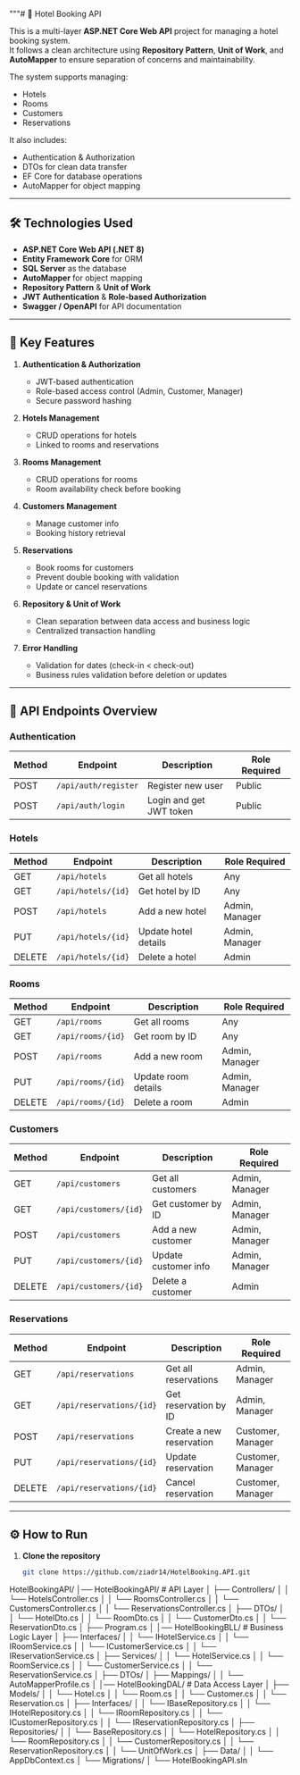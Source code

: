 """# 🏨 Hotel Booking API

This is a multi-layer **ASP.NET Core Web API** project for managing a hotel booking system.  
It follows a clean architecture using **Repository Pattern**, **Unit of Work**, and **AutoMapper** to ensure separation of concerns and maintainability.  

The system supports managing:
- Hotels
- Rooms
- Customers
- Reservations

It also includes:
- Authentication & Authorization
- DTOs for clean data transfer
- EF Core for database operations
- AutoMapper for object mapping

---

## 🛠 Technologies Used

- **ASP.NET Core Web API (.NET 8)**  
- **Entity Framework Core** for ORM  
- **SQL Server** as the database  
- **AutoMapper** for object mapping  
- **Repository Pattern** & **Unit of Work**  
- **JWT Authentication** & **Role-based Authorization**  
- **Swagger / OpenAPI** for API documentation  

---

## 🔑 Key Features

1. **Authentication & Authorization**
   - JWT-based authentication
   - Role-based access control (Admin, Customer, Manager)
   - Secure password hashing  

2. **Hotels Management**
   - CRUD operations for hotels
   - Linked to rooms and reservations

3. **Rooms Management**
   - CRUD operations for rooms
   - Room availability check before booking

4. **Customers Management**
   - Manage customer info
   - Booking history retrieval

5. **Reservations**
   - Book rooms for customers
   - Prevent double booking with validation
   - Update or cancel reservations

6. **Repository & Unit of Work**
   - Clean separation between data access and business logic  
   - Centralized transaction handling  

7. **Error Handling**
   - Validation for dates (check-in < check-out)  
   - Business rules validation before deletion or updates  

---

## 📄 API Endpoints Overview

### Authentication
| Method | Endpoint              | Description            | Role Required |
|--------|----------------------|------------------------|---------------|
| POST   | `/api/auth/register` | Register new user       | Public        |
| POST   | `/api/auth/login`    | Login and get JWT token | Public        |

### Hotels
| Method | Endpoint           | Description          | Role Required |
|--------|-------------------|----------------------|---------------|
| GET    | `/api/hotels`     | Get all hotels       | Any           |
| GET    | `/api/hotels/{id}`| Get hotel by ID      | Any           |
| POST   | `/api/hotels`     | Add a new hotel      | Admin, Manager |
| PUT    | `/api/hotels/{id}`| Update hotel details | Admin, Manager |
| DELETE | `/api/hotels/{id}`| Delete a hotel       | Admin         |

### Rooms
| Method | Endpoint           | Description          | Role Required |
|--------|-------------------|----------------------|---------------|
| GET    | `/api/rooms`      | Get all rooms        | Any           |
| GET    | `/api/rooms/{id}` | Get room by ID       | Any           |
| POST   | `/api/rooms`      | Add a new room       | Admin, Manager |
| PUT    | `/api/rooms/{id}` | Update room details  | Admin, Manager |
| DELETE | `/api/rooms/{id}` | Delete a room        | Admin         |

### Customers
| Method | Endpoint              | Description           | Role Required |
|--------|----------------------|-----------------------|---------------|
| GET    | `/api/customers`     | Get all customers     | Admin, Manager |
| GET    | `/api/customers/{id}`| Get customer by ID    | Admin, Manager |
| POST   | `/api/customers`     | Add a new customer    | Admin, Manager |
| PUT    | `/api/customers/{id}`| Update customer info  | Admin, Manager |
| DELETE | `/api/customers/{id}`| Delete a customer     | Admin         |

### Reservations
| Method | Endpoint                  | Description              | Role Required |
|--------|---------------------------|--------------------------|---------------|
| GET    | `/api/reservations`       | Get all reservations     | Admin, Manager |
| GET    | `/api/reservations/{id}`  | Get reservation by ID    | Admin, Manager |
| POST   | `/api/reservations`       | Create a new reservation | Customer, Manager |
| PUT    | `/api/reservations/{id}`  | Update reservation       | Customer, Manager |
| DELETE | `/api/reservations/{id}`  | Cancel reservation       | Customer, Manager |

---

## ⚙️ How to Run

1. **Clone the repository**
   ```bash
   git clone https://github.com/ziadr14/HotelBooking.API.git
HotelBookingAPI/
│── HotelBookingAPI/                 # API Layer
│   ├── Controllers/
│   │   └── HotelsController.cs
│   │   └── RoomsController.cs
│   │   └── CustomersController.cs
│   │   └── ReservationsController.cs
│   ├── DTOs/
│   │   └── HotelDto.cs
│   │   └── RoomDto.cs
│   │   └── CustomerDto.cs
│   │   └── ReservationDto.cs
│   ├── Program.cs
│
│── HotelBookingBLL/                 # Business Logic Layer
│   ├── Interfaces/
│   │   └── IHotelService.cs
│   │   └── IRoomService.cs
│   │   └── ICustomerService.cs
│   │   └── IReservationService.cs
│   ├── Services/
│   │   └── HotelService.cs
│   │   └── RoomService.cs
│   │   └── CustomerService.cs
│   │   └── ReservationService.cs
│   ├── DTOs/
│   ├── Mappings/
│   │   └── AutoMapperProfile.cs
│
│── HotelBookingDAL/                 # Data Access Layer
│   ├── Models/
│   │   └── Hotel.cs
│   │   └── Room.cs
│   │   └── Customer.cs
│   │   └── Reservation.cs
│   ├── Interfaces/
│   │   └── IBaseRepository.cs
│   │   └── IHotelRepository.cs
│   │   └── IRoomRepository.cs
│   │   └── ICustomerRepository.cs
│   │   └── IReservationRepository.cs
│   ├── Repositories/
│   │   └── BaseRepository.cs
│   │   └── HotelRepository.cs
│   │   └── RoomRepository.cs
│   │   └── CustomerRepository.cs
│   │   └── ReservationRepository.cs
│   │   └── UnitOfWork.cs
│   ├── Data/
│   │   └── AppDbContext.cs
│   └── Migrations/
│
└── HotelBookingAPI.sln
